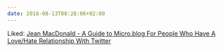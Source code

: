 ```yaml
---
date: 2018-08-13T08:28:06+02:00
---
```


Liked: [Jean MacDonald - A Guide to Micro.blog For People Who Have A Love/Hate Relationship With Twitter](http://micro.welltempered.net/2018/04/10/a-guide-to.html)
